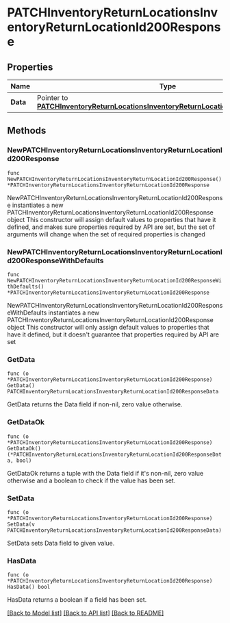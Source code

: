 # PATCHInventoryReturnLocationsInventoryReturnLocationId200Response

## Properties

Name | Type | Description | Notes
------------ | ------------- | ------------- | -------------
**Data** | Pointer to [**PATCHInventoryReturnLocationsInventoryReturnLocationId200ResponseData**](PATCHInventoryReturnLocationsInventoryReturnLocationId200ResponseData.md) |  | [optional] 

## Methods

### NewPATCHInventoryReturnLocationsInventoryReturnLocationId200Response

`func NewPATCHInventoryReturnLocationsInventoryReturnLocationId200Response() *PATCHInventoryReturnLocationsInventoryReturnLocationId200Response`

NewPATCHInventoryReturnLocationsInventoryReturnLocationId200Response instantiates a new PATCHInventoryReturnLocationsInventoryReturnLocationId200Response object
This constructor will assign default values to properties that have it defined,
and makes sure properties required by API are set, but the set of arguments
will change when the set of required properties is changed

### NewPATCHInventoryReturnLocationsInventoryReturnLocationId200ResponseWithDefaults

`func NewPATCHInventoryReturnLocationsInventoryReturnLocationId200ResponseWithDefaults() *PATCHInventoryReturnLocationsInventoryReturnLocationId200Response`

NewPATCHInventoryReturnLocationsInventoryReturnLocationId200ResponseWithDefaults instantiates a new PATCHInventoryReturnLocationsInventoryReturnLocationId200Response object
This constructor will only assign default values to properties that have it defined,
but it doesn't guarantee that properties required by API are set

### GetData

`func (o *PATCHInventoryReturnLocationsInventoryReturnLocationId200Response) GetData() PATCHInventoryReturnLocationsInventoryReturnLocationId200ResponseData`

GetData returns the Data field if non-nil, zero value otherwise.

### GetDataOk

`func (o *PATCHInventoryReturnLocationsInventoryReturnLocationId200Response) GetDataOk() (*PATCHInventoryReturnLocationsInventoryReturnLocationId200ResponseData, bool)`

GetDataOk returns a tuple with the Data field if it's non-nil, zero value otherwise
and a boolean to check if the value has been set.

### SetData

`func (o *PATCHInventoryReturnLocationsInventoryReturnLocationId200Response) SetData(v PATCHInventoryReturnLocationsInventoryReturnLocationId200ResponseData)`

SetData sets Data field to given value.

### HasData

`func (o *PATCHInventoryReturnLocationsInventoryReturnLocationId200Response) HasData() bool`

HasData returns a boolean if a field has been set.


[[Back to Model list]](../README.md#documentation-for-models) [[Back to API list]](../README.md#documentation-for-api-endpoints) [[Back to README]](../README.md)


